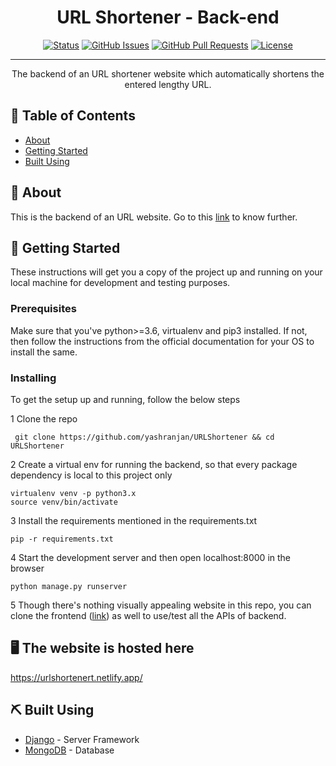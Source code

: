 <h1 align="center">URL Shortener - Back-end</h1>

<div align="center">

[![Status](https://img.shields.io/badge/status-active-success.svg)]()
[![GitHub Issues](https://img.shields.io/github/issues/kylelobo/The-Documentation-Compendium.svg)](https://github.com/yashranjan/URLShortener/issues)
[![GitHub Pull Requests](https://img.shields.io/github/issues-pr/kylelobo/The-Documentation-Compendium.svg)](https://github.com/yashranjan/URLShortener/pulls)
[![License](https://img.shields.io/badge/license-MIT-blue.svg)](/LICENSE)

</div>

---

<p align="center"> The backend of an URL shortener website which automatically shortens the entered lengthy URL.
    <br> 
</p>

## 📝 Table of Contents

- [About](#about)
- [Getting Started](#getting_started)
- [Built Using](#built_using)

## 🧐 About <a name = "about"></a>

This is the backend of an URL website. Go to this [link](URLShortener-React/) to know further.

## 🏁 Getting Started <a name = "getting_started"></a>

These instructions will get you a copy of the project up and running on your local machine for development and testing purposes.

### Prerequisites

Make sure that you've python>=3.6, virtualenv and pip3 installed. If not, then follow the instructions from the official documentation for your OS to install the same.

### Installing

To get the setup up and running, follow the below steps

1 Clone the repo

```
 git clone https://github.com/yashranjan/URLShortener && cd URLShortener
```

2 Create a virtual env for running the backend, so that every package dependency is local to this project only

```
virtualenv venv -p python3.x
source venv/bin/activate
```

3 Install the requirements mentioned in the requirements.txt

```
pip -r requirements.txt
```

4 Start the development server and then open localhost:8000 in the browser

```
python manage.py runserver
```

5 Though there's nothing visually appealing website in this repo, you can clone the frontend ([link](URLShortener-React/)) as well to use/test all the APIs of backend.

## 🖥️ The website is hosted here <a name = "try_here"></a>

https://urlshortenert.netlify.app/

## ⛏️ Built Using <a name = "built_using"></a>

- [Django](https://www.djangoproject.com/) - Server Framework
- [MongoDB](https://www.mongodb.com/) - Database
